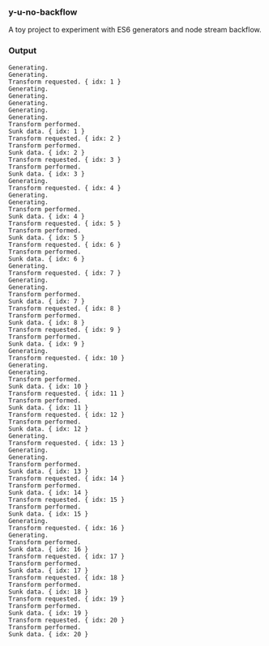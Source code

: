 ### y-u-no-backflow

A toy project to experiment with ES6 generators and node stream backflow.

### Output

    Generating.
    Generating.
    Transform requested. { idx: 1 }
    Generating.
    Generating.
    Generating.
    Generating.
    Generating.
    Transform performed.
    Sunk data. { idx: 1 }
    Transform requested. { idx: 2 }
    Transform performed.
    Sunk data. { idx: 2 }
    Transform requested. { idx: 3 }
    Transform performed.
    Sunk data. { idx: 3 }
    Generating.
    Transform requested. { idx: 4 }
    Generating.
    Generating.
    Transform performed.
    Sunk data. { idx: 4 }
    Transform requested. { idx: 5 }
    Transform performed.
    Sunk data. { idx: 5 }
    Transform requested. { idx: 6 }
    Transform performed.
    Sunk data. { idx: 6 }
    Generating.
    Transform requested. { idx: 7 }
    Generating.
    Generating.
    Transform performed.
    Sunk data. { idx: 7 }
    Transform requested. { idx: 8 }
    Transform performed.
    Sunk data. { idx: 8 }
    Transform requested. { idx: 9 }
    Transform performed.
    Sunk data. { idx: 9 }
    Generating.
    Transform requested. { idx: 10 }
    Generating.
    Generating.
    Transform performed.
    Sunk data. { idx: 10 }
    Transform requested. { idx: 11 }
    Transform performed.
    Sunk data. { idx: 11 }
    Transform requested. { idx: 12 }
    Transform performed.
    Sunk data. { idx: 12 }
    Generating.
    Transform requested. { idx: 13 }
    Generating.
    Generating.
    Transform performed.
    Sunk data. { idx: 13 }
    Transform requested. { idx: 14 }
    Transform performed.
    Sunk data. { idx: 14 }
    Transform requested. { idx: 15 }
    Transform performed.
    Sunk data. { idx: 15 }
    Generating.
    Transform requested. { idx: 16 }
    Generating.
    Transform performed.
    Sunk data. { idx: 16 }
    Transform requested. { idx: 17 }
    Transform performed.
    Sunk data. { idx: 17 }
    Transform requested. { idx: 18 }
    Transform performed.
    Sunk data. { idx: 18 }
    Transform requested. { idx: 19 }
    Transform performed.
    Sunk data. { idx: 19 }
    Transform requested. { idx: 20 }
    Transform performed.
    Sunk data. { idx: 20 }
